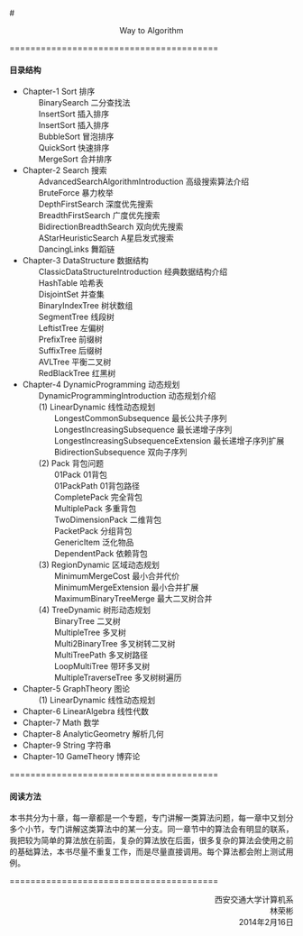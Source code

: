 #<p align="center">Way to Algorithm</p>


========================================
#### 目录结构
* Chapter-1 Sort 排序</br>
&emsp;&emsp;BinarySearch 二分查找法</br>
&emsp;&emsp;InsertSort 插入排序</br>
&emsp;&emsp;InsertSort 插入排序</br>
&emsp;&emsp;BubbleSort 冒泡排序</br>
&emsp;&emsp;QuickSort 快速排序</br>
&emsp;&emsp;MergeSort 合并排序</br>
* Chapter-2 Search 搜索</br>
&emsp;&emsp;AdvancedSearchAlgorithmIntroduction 高级搜索算法介绍</br>
&emsp;&emsp;BruteForce 暴力枚举</br>
&emsp;&emsp;DepthFirstSearch 深度优先搜索</br>
&emsp;&emsp;BreadthFirstSearch 广度优先搜索</br>
&emsp;&emsp;BidirectionBreadthSearch 双向优先搜索</br>
&emsp;&emsp;AStarHeuristicSearch A星启发式搜索</br>
&emsp;&emsp;DancingLinks 舞蹈链</br>
* Chapter-3 DataStructure 数据结构</br>
&emsp;&emsp;ClassicDataStructureIntroduction 经典数据结构介绍</br>
&emsp;&emsp;HashTable 哈希表</br>
&emsp;&emsp;DisjointSet 并查集</br>
&emsp;&emsp;BinaryIndexTree 树状数组</br>
&emsp;&emsp;SegmentTree 线段树</br>
&emsp;&emsp;LeftistTree 左偏树</br>
&emsp;&emsp;PrefixTree 前缀树</br>
&emsp;&emsp;SuffixTree 后缀树</br>
&emsp;&emsp;AVLTree 平衡二叉树</br>
&emsp;&emsp;RedBlackTree 红黑树</br>
* Chapter-4 DynamicProgramming 动态规划</br>
&emsp;&emsp;DynamicProgrammingIntroduction 动态规划介绍</br>
&emsp;&emsp;(1) LinearDynamic 线性动态规划</br>
&emsp;&emsp;&emsp;&emsp;LongestCommonSubsequence 最长公共子序列</br>
&emsp;&emsp;&emsp;&emsp;LongestIncreasingSubsequence 最长递增子序列</br>
&emsp;&emsp;&emsp;&emsp;LongestIncreasingSubsequenceExtension 最长递增子序列扩展</br>
&emsp;&emsp;&emsp;&emsp;BidirectionSubsequence 双向子序列</br>
&emsp;&emsp;(2) Pack 背包问题</br>
&emsp;&emsp;&emsp;&emsp;01Pack 01背包</br>
&emsp;&emsp;&emsp;&emsp;01PackPath 01背包路径</br>
&emsp;&emsp;&emsp;&emsp;CompletePack 完全背包</br>
&emsp;&emsp;&emsp;&emsp;MultiplePack 多重背包</br>
&emsp;&emsp;&emsp;&emsp;TwoDimensionPack 二维背包</br>
&emsp;&emsp;&emsp;&emsp;PacketPack 分组背包</br>
&emsp;&emsp;&emsp;&emsp;GenericItem 泛化物品</br>
&emsp;&emsp;&emsp;&emsp;DependentPack 依赖背包</br>
&emsp;&emsp;(3) RegionDynamic 区域动态规划</br>
&emsp;&emsp;&emsp;&emsp;MinimumMergeCost 最小合并代价</br>
&emsp;&emsp;&emsp;&emsp;MinimumMergeExtension 最小合并扩展</br>
&emsp;&emsp;&emsp;&emsp;MaximumBinaryTreeMerge 最大二叉树合并</br>
&emsp;&emsp;(4) TreeDynamic 树形动态规划</br>
&emsp;&emsp;&emsp;&emsp;BinaryTree 二叉树</br>
&emsp;&emsp;&emsp;&emsp;MultipleTree 多叉树</br>
&emsp;&emsp;&emsp;&emsp;Multi2BinaryTree 多叉树转二叉树</br>
&emsp;&emsp;&emsp;&emsp;MultiTreePath 多叉树路径</br>
&emsp;&emsp;&emsp;&emsp;LoopMultiTree 带环多叉树</br>
&emsp;&emsp;&emsp;&emsp;MultipleTraverseTree 多叉树树遍历</br>
* Chapter-5 GraphTheory 图论</br>
&emsp;&emsp;(1) LinearDynamic 线性动态规划</br>
* Chapter-6 LinearAlgebra 线性代数</br>
* Chapter-7 Math 数学</br>
* Chapter-8 AnalyticGeometry 解析几何</br>
* Chapter-9 String 字符串</br>
* Chapter-10 GameTheory 博弈论</br>


========================================
#### 阅读方法
本书共分为十章，每一章都是一个专题，专门讲解一类算法问题，每一章中又划分多个小节，专门讲解这类算法中的某一分支。同一章节中的算法会有明显的联系，我把较为简单的算法放在前面，复杂的算法放在后面，很多复杂的算法会使用之前的基础算法，本书尽量不重复工作，而是尽量直接调用。每个算法都会附上测试用例。


========================================
<p align="right">
西安交通大学计算机系</br>
林荣彬</br>
2014年2月16日
</p>
